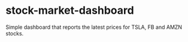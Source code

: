 # stock-market-dashboard
Simple dashboard that reports the latest prices for TSLA, FB and AMZN stocks.
